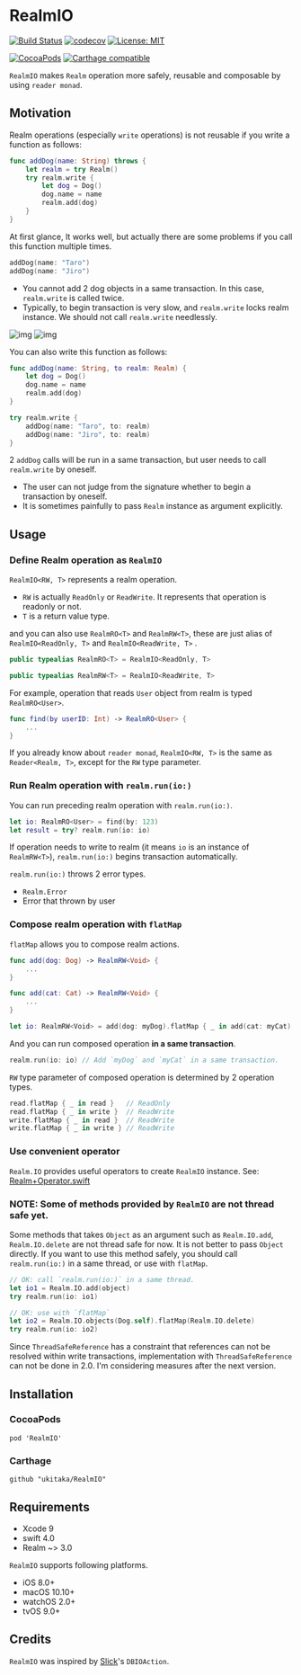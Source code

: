 # RealmIO

[![Build Status](https://travis-ci.org/ukitaka/RealmIO.svg?branch=master)](https://travis-ci.org/ukitaka/RealmIO)
[![codecov](https://codecov.io/gh/ukitaka/RealmIO/branch/master/graph/badge.svg)](https://codecov.io/gh/ukitaka/RealmIO)
[![License: MIT](https://img.shields.io/badge/License-MIT-yellow.svg)](https://opensource.org/licenses/MIT)

[![CocoaPods](https://img.shields.io/cocoapods/v/RealmIO.svg)]()
[![Carthage compatible](https://img.shields.io/badge/Carthage-compatible-4BC51D.svg?style=flat)](https://github.com/Carthage/Carthage)

`RealmIO` makes `Realm` operation more safely, reusable and composable by using `reader monad`.

## Motivation

Realm operations (especially `write` operations) is not reusable if you write a function as follows:

```swift
func addDog(name: String) throws {
    let realm = try Realm()
    try realm.write {
        let dog = Dog()
        dog.name = name
        realm.add(dog)
    }
}
``` 

At first glance, It works well, but actually there are some problems if you call this function multiple times.

```swift
addDog(name: "Taro")
addDog(name: "Jiro")
```

+ You cannot add 2 dog objects in a same transaction. In this case, `realm.write` is called twice.
+ Typically, to begin transaction is very slow, and `realm.write` locks realm instance.  We should not call `realm.write` needlessly.

![img](https://camo.githubusercontent.com/80325b8b7b367979e13528536fa036d5ef1c0d4f/68747470733a2f2f696d672e6573612e696f2f75706c6f6164732f70726f64756374696f6e2f6174746163686d656e74732f323234352f323031372f30352f32362f323838342f39343761326530392d343738662d343161622d616330302d3864663162393331383635612e706e67) ![img](https://camo.githubusercontent.com/3d48d89d7b463f885bb3ae39bfacf85c1851e174/68747470733a2f2f696d672e6573612e696f2f75706c6f6164732f70726f64756374696f6e2f6174746163686d656e74732f323234352f323031372f30352f32362f323838342f35663730353930362d393833622d343364312d396662622d3165303333616338336138392e706e67)

You can also write this function as follows:

```swift
func addDog(name: String, to realm: Realm) {
    let dog = Dog()
    dog.name = name
    realm.add(dog)
}
``` 

```swift
try realm.write {
    addDog(name: "Taro", to: realm)
    addDog(name: "Jiro", to: realm)
}
```

2 `addDog` calls will be run in a same transaction, but user needs to call `realm.write` by oneself. 
+ The user can not judge from the signature whether to begin a transaction by oneself.
+ It is sometimes painfully to pass `Realm` instance as argument explicitly.

## Usage

### Define Realm operation as `RealmIO`

`RealmIO<RW, T>` represents a realm operation.

+ `RW` is actually `ReadOnly` or `ReadWrite`. It represents that operation is readonly or not.
+ `T` is a return value type.

and you can also use `RealmRO<T>` and `RealmRW<T>`, these are just alias of `RealmIO<ReadOnly, T>` and `RealmIO<ReadWrite, T>` .

```swift
public typealias RealmRO<T> = RealmIO<ReadOnly, T>

public typealias RealmRW<T> = RealmIO<ReadWrite, T>
```

For example, operation that reads `User` object from realm is typed `RealmRO<User>`.

```swift
func find(by userID: Int) -> RealmRO<User> {
    ...
}
```

If you already know about `reader monad`, `RealmIO<RW, T>` is the same as `Reader<Realm, T>`, except for the `RW` type parameter.

### Run Realm operation with `realm.run(io:)`

You can run preceding realm operation with `realm.run(io:)`.

```swift
let io: RealmRO<User> = find(by: 123)
let result = try? realm.run(io: io)
```

If operation needs to write to realm (it means `io` is an instance of `RealmRW<T>`),
`realm.run(io:)` begins transaction automatically.

`realm.run(io:)` throws 2 error types.

+ `Realm.Error`
+ Error that thrown by user

### Compose realm operation with `flatMap`

`flatMap` allows you to compose realm actions.

```swift
func add(dog: Dog) -> RealmRW<Void> {
    ...
}

func add(cat: Cat) -> RealmRW<Void> {
    ...
}

let io: RealmRW<Void> = add(dog: myDog).flatMap { _ in add(cat: myCat) }
```

And you can run composed operation **in a same transaction**.

```swift
realm.run(io: io) // Add `myDog` and `myCat` in a same transaction.
```

`RW` type parameter of composed operation is determined by 2 operation types.
```swift
read.flatMap { _ in read }   // ReadOnly
read.flatMap { _ in write }  // ReadWrite
write.flatMap { _ in read }  // ReadWrite
write.flatMap { _ in write } // ReadWrite
```

### Use convenient operator

`Realm.IO` provides useful operators to create `RealmIO` instance.
See:  [Realm+Operator.swift](https://github.com/ukitaka/RealmIO/blob/master/Sources/Realm%2BOperator.swift)


### NOTE: Some of methods provided by `RealmIO` are not thread safe yet.

Some methods that takes `Object` as an argument such as `Realm.IO.add`, `Realm.IO.delete` are not thread safe for now. 
It is not better to pass `Object` directly. If you want to use this method safely, you should call `realm.run(io:)` in a same thread, or use with `flatMap`.

```swift
// OK: call `realm.run(io:)` in a same thread.
let io1 = Realm.IO.add(object)
try realm.run(io: io1)

// OK: use with `flatMap`
let io2 = Realm.IO.objects(Dog.self).flatMap(Realm.IO.delete)
try realm.run(io: io2)
```

Since `ThreadSafeReference` has a constraint that references can not be resolved within write transactions, implementation with `ThreadSafeReference` can not be done in 2.0. I'm considering measures after the next version.

## Installation

### CocoaPods

```
pod 'RealmIO'
```

### Carthage

```
github "ukitaka/RealmIO"
```

## Requirements

+ Xcode 9
+ swift 4.0
+ Realm ~> 3.0

`RealmIO` supports following platforms.

+ iOS 8.0+
+ macOS 10.10+
+ watchOS 2.0+
+ tvOS 9.0+

## Credits

`RealmIO` was inspired by [Slick](http://slick.lightbend.com/)'s `DBIOAction`.
